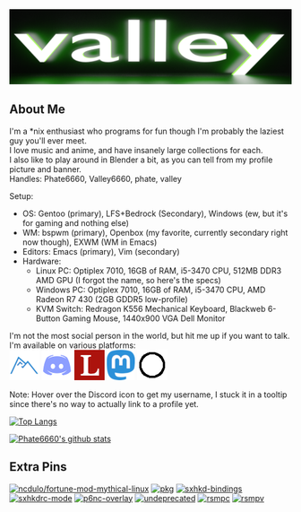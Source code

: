<img src="https://github.com/Phate6660/Phate6660/blob/master/valley-banner.png?raw=true"/>

## About Me

I'm a \*nix enthusiast who programs for fun though I'm probably the laziest guy you'll ever meet.<br>
I love music and anime, and have insanely large collections for each.<br>
I also like to play around in Blender a bit, as you can tell from my profile picture and banner.<br>
Handles: Phate6660, Valley6660, phate, valley

Setup:
- OS: Gentoo (primary), LFS+Bedrock (Secondary), Windows (ew, but it's for gaming and nothing else)
- WM: bspwm (primary), Openbox (my favorite, currently secondary right now though), EXWM (WM in Emacs)
- Editors: Emacs (primary), Vim (secondary)
- Hardware:
  + Linux PC: Optiplex 7010, 16GB of RAM, i5-3470 CPU, 512MB DDR3 AMD GPU (I forgot the name, so here's the specs)
  + Windows PC: Optiplex 7010, 16GB of RAM, i5-3470 CPU, AMD Radeon R7 430 (2GB GDDR5 low-profile)
  + KVM Switch: Redragon K556 Mechanical Keyboard, Blackweb 6-Button Gaming Mouse, 1440x900 VGA Dell Monitor

I'm not the most social person in the world, but hit me up if you want to talk. I'm available on various platforms:<br>
<a href="https://codeberg.org/Phate6660"><img src="https://github.com/Phate6660/Phate6660/blob/master/codeberg.png?raw=true" title="Codeberg"/></a> <a href="https://discord.com"><img src="https://github.com/Phate6660/Phate6660/blob/master/discord.png?raw=true" title="Phate#6660"/></a> <a href="https://lobste.rs/u/Phate6660"><img src="https://github.com/Phate6660/Phate6660/blob/master/lobsters.png?raw=true" title="Lobsters"/></a> <a rel="me" href="https://fosstodon.org/@Phate6660"><img src="https://github.com/Phate6660/Phate6660/blob/master/mastodon.png?raw=true" title="Mastodon"/></a>  <a href="https://sr.ht/~phate"><img src="https://github.com/Phate6660/Phate6660/blob/master/sourcehut.png?raw=true" title="sourcehut"/></a>

Note: Hover over the Discord icon to get my username, I stuck it in a tooltip since there's no way to actually link to a profile yet.

[![Top Langs](https://github-readme-stats.vercel.app/api/top-langs/?username=Phate6660&hide=javascript,lua,shell&theme=dark&layout=compact)](https://github.com/anuraghazra/github-readme-stats)

[![Phate6660's github stats](https://github-readme-stats.vercel.app/api?username=Phate6660&show_icons=true&theme=dark)](https://github.com/Phate6660)

## Extra Pins

[![ncdulo/fortune-mod-mythical-linux](https://github-readme-stats.vercel.app/api/pin/?username=ncdulo&repo=fortune-mod-mythical-linux&show_owner=true&theme=dark)](https://github.com/ncdulo/fortune-mod-mythical-linux)
[![pkg](https://github-readme-stats.vercel.app/api/pin/?username=Phate6660&repo=pkg&theme=dark)](https://github.com/Phate6660/pkg)
[![sxhkd-bindings](https://github-readme-stats.vercel.app/api/pin/?username=Phate6660&repo=sxhkd-bindings&theme=dark)](https://github.com/Phate6660/sxhkd-bindings)
[![sxhkdrc-mode](https://github-readme-stats.vercel.app/api/pin/?username=Phate6660&repo=sxhkdrc-mode&theme=dark)](https://github.com/Phate6660/sxhkdrc-mode)
[![p6nc-overlay](https://github-readme-stats.vercel.app/api/pin/?username=p6nc&repo=overlay&theme=dark)](https://github.com/p6nc/overlay)
[![undeprecated](https://github-readme-stats.vercel.app/api/pin/?username=Phate6660&repo=undeprecated&theme=dark)](https://github.com/Phate6660/undeprecated)
[![rsmpc](https://github-readme-stats.vercel.app/api/pin/?username=Phate6660&repo=rsmpc&theme=dark)](https://github.com/Phate6660/rsmpc)
[![rsmpv](https://github-readme-stats.vercel.app/api/pin/?username=Phate6660&repo=rsmpv&theme=dark)](https://github.com/Phate6660/rsmpv)
